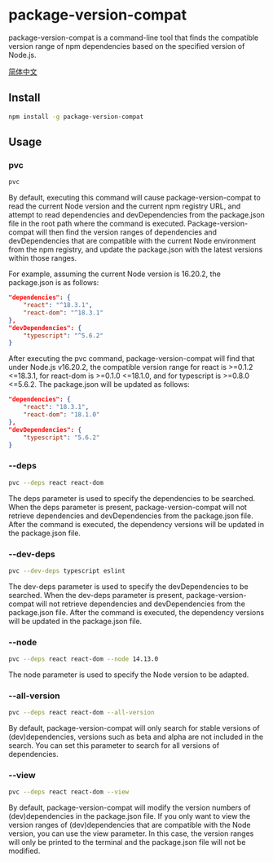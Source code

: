 # package-version-compat
package-version-compat is a command-line tool that finds the compatible version range of npm dependencies based on the specified version of Node.js.

[简体中文](https://github.com/wopelo/package-version-compat/README.zh-CN.md)

## Install
```bash
npm install -g package-version-compat
```

## Usage

### pvc

```bash
pvc
```

By default, executing this command will cause package-version-compat to read the current Node version and the current npm registry URL, and attempt to read dependencies and devDependencies from the package.json file in the root path where the command is executed.
Package-version-compat will then find the version ranges of dependencies and devDependencies that are compatible with the current Node environment from the npm registry, and update the package.json with the latest versions within those ranges.

For example, assuming the current Node version is 16.20.2, the package.json is as follows:

```json
"dependencies": {
    "react": "^18.3.1",
    "react-dom": "^18.3.1"
},
"devDependencies": {
    "typescript": "^5.6.2"
}
```

After executing the pvc command, package-version-compat will find that under Node.js v16.20.2, the compatible version range for react is >=0.1.2 <=18.3.1, for react-dom is >=0.1.0 <=18.1.0, and for typescript is >=0.8.0 <=5.6.2. The package.json will be updated as follows:

```json
"dependencies": {
    "react": "18.3.1",
    "react-dom": "18.1.0"
},
"devDependencies": {
    "typescript": "5.6.2"
}
```

### --deps

```bash
pvc --deps react react-dom
```

The deps parameter is used to specify the dependencies to be searched. When the deps parameter is present, package-version-compat will not retrieve dependencies and devDependencies from the package.json file. After the command is executed, the dependency versions will be updated in the package.json file.

### --dev-deps

```bash
pvc --dev-deps typescript eslint
```

The dev-deps parameter is used to specify the devDependencies to be searched. When the dev-deps parameter is present, package-version-compat will not retrieve dependencies and devDependencies from the package.json file. After the command is executed, the dependency versions will be updated in the package.json file.

### --node

```bash
pvc --deps react react-dom --node 14.13.0
```

The node parameter is used to specify the Node version to be adapted.

### --all-version

```bash
pvc --deps react react-dom --all-version
```

By default, package-version-compat will only search for stable versions of (dev)dependencies, versions such as beta and alpha are not included in the search. You can set this parameter to search for all versions of dependencies.

### --view

```bash
pvc --deps react react-dom --view
```

By default, package-version-compat will modify the version numbers of (dev)dependencies in the package.json file. If you only want to view the version ranges of (dev)dependencies that are compatible with the Node version, you can use the view parameter. In this case, the version ranges will only be printed to the terminal and the package.json file will not be modified.